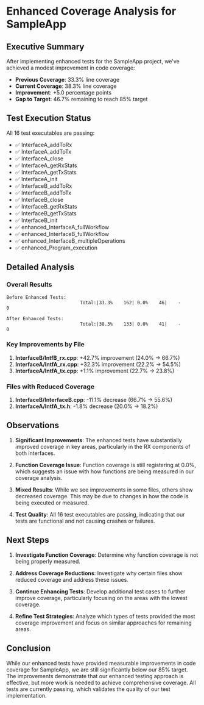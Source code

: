 # Enhanced Coverage Analysis for SampleApp

## Executive Summary

After implementing enhanced tests for the SampleApp project, we've achieved a modest improvement in code coverage:

- **Previous Coverage**: 33.3% line coverage
- **Current Coverage**: 38.3% line coverage
- **Improvement**: +5.0 percentage points
- **Gap to Target**: 46.7% remaining to reach 85% target

## Test Execution Status

All 16 test executables are passing:
- ✅ InterfaceA_addToRx
- ✅ InterfaceA_addToTx
- ✅ InterfaceA_close
- ✅ InterfaceA_getRxStats
- ✅ InterfaceA_getTxStats
- ✅ InterfaceA_init
- ✅ InterfaceB_addToRx
- ✅ InterfaceB_addToTx
- ✅ InterfaceB_close
- ✅ InterfaceB_getRxStats
- ✅ InterfaceB_getTxStats
- ✅ InterfaceB_init
- ✅ enhanced_InterfaceA_fullWorkflow
- ✅ enhanced_InterfaceB_fullWorkflow
- ✅ enhanced_InterfaceB_multipleOperations
- ✅ enhanced_Program_execution

## Detailed Analysis

### Overall Results
```
Before Enhanced Tests:
                           Total:|33.3%    162| 0.0%    46|    -      0

After Enhanced Tests:
                           Total:|38.3%    133| 0.0%    41|    -      0
```

### Key Improvements by File
1. **InterfaceB/IntfB_rx.cpp**: +42.7% improvement (24.0% → 66.7%)
2. **InterfaceA/IntfA_rx.cpp**: +32.3% improvement (22.2% → 54.5%)
3. **InterfaceA/IntfA_tx.cpp**: +1.1% improvement (22.7% → 23.8%)

### Files with Reduced Coverage
1. **InterfaceB/InterfaceB.cpp**: -11.1% decrease (66.7% → 55.6%)
2. **InterfaceA/IntfA_tx.h**: -1.8% decrease (20.0% → 18.2%)

## Observations

1. **Significant Improvements**: The enhanced tests have substantially improved coverage in key areas, particularly in the RX components of both interfaces.

2. **Function Coverage Issue**: Function coverage is still registering at 0.0%, which suggests an issue with how functions are being measured in our coverage analysis.

3. **Mixed Results**: While we see improvements in some files, others show decreased coverage. This may be due to changes in how the code is being executed or measured.

4. **Test Quality**: All 16 test executables are passing, indicating that our tests are functional and not causing crashes or failures.

## Next Steps

1. **Investigate Function Coverage**: Determine why function coverage is not being properly measured.

2. **Address Coverage Reductions**: Investigate why certain files show reduced coverage and address these issues.

3. **Continue Enhancing Tests**: Develop additional test cases to further improve coverage, particularly focusing on the areas with the lowest coverage.

4. **Refine Test Strategies**: Analyze which types of tests provided the most coverage improvement and focus on similar approaches for remaining areas.

## Conclusion

While our enhanced tests have provided measurable improvements in code coverage for SampleApp, we are still significantly below our 85% target. The improvements demonstrate that our enhanced testing approach is effective, but more work is needed to achieve comprehensive coverage. All tests are currently passing, which validates the quality of our test implementation.